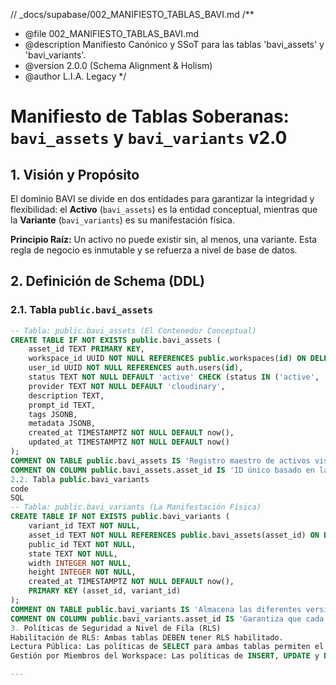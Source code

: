 // \_docs/supabase/002_MANIFIESTO_TABLAS_BAVI.md
/\*\*

- @file 002_MANIFIESTO_TABLAS_BAVI.md
- @description Manifiesto Canónico y SSoT para las tablas 'bavi_assets' y 'bavi_variants'.
- @version 2.0.0 (Schema Alignment & Holism)
- @author L.I.A. Legacy
  \*/

# Manifiesto de Tablas Soberanas: `bavi_assets` y `bavi_variants` v2.0

## 1. Visión y Propósito

El dominio BAVI se divide en dos entidades para garantizar la integridad y flexibilidad: el **Activo** (`bavi_assets`) es la entidad conceptual, mientras que la **Variante** (`bavi_variants`) es su manifestación física.

**Principio Raíz:** Un activo no puede existir sin, al menos, una variante. Esta regla de negocio es inmutable y se refuerza a nivel de base de datos.

## 2. Definición de Schema (DDL)

### 2.1. Tabla `public.bavi_assets`

```sql
-- Tabla: public.bavi_assets (El Contenedor Conceptual)
CREATE TABLE IF NOT EXISTS public.bavi_assets (
    asset_id TEXT PRIMARY KEY,
    workspace_id UUID NOT NULL REFERENCES public.workspaces(id) ON DELETE CASCADE,
    user_id UUID NOT NULL REFERENCES auth.users(id),
    status TEXT NOT NULL DEFAULT 'active' CHECK (status IN ('active', 'archived', 'pending')),
    provider TEXT NOT NULL DEFAULT 'cloudinary',
    description TEXT,
    prompt_id TEXT,
    tags JSONB,
    metadata JSONB,
    created_at TIMESTAMPTZ NOT NULL DEFAULT now(),
    updated_at TIMESTAMPTZ NOT NULL DEFAULT now()
);
COMMENT ON TABLE public.bavi_assets IS 'Registro maestro de activos visuales en el ecosistema.';
COMMENT ON COLUMN public.bavi_assets.asset_id IS 'ID único basado en la nomenclatura SNIA.';
2.2. Tabla public.bavi_variants
code
SQL
-- Tabla: public.bavi_variants (La Manifestación Física)
CREATE TABLE IF NOT EXISTS public.bavi_variants (
    variant_id TEXT NOT NULL,
    asset_id TEXT NOT NULL REFERENCES public.bavi_assets(asset_id) ON DELETE CASCADE,
    public_id TEXT NOT NULL,
    state TEXT NOT NULL,
    width INTEGER NOT NULL,
    height INTEGER NOT NULL,
    created_at TIMESTAMPTZ NOT NULL DEFAULT now(),
    PRIMARY KEY (asset_id, variant_id)
);
COMMENT ON TABLE public.bavi_variants IS 'Almacena las diferentes versiones y formatos de un activo BAVI.';
COMMENT ON COLUMN public.bavi_variants.asset_id IS 'Garantiza que cada variante pertenezca a un activo existente.';
3. Políticas de Seguridad a Nivel de Fila (RLS)
Habilitación de RLS: Ambas tablas DEBEN tener RLS habilitado.
Lectura Pública: Las políticas de SELECT para ambas tablas permiten el acceso de lectura a cualquier solicitud (USING (true)), ya que los activos son contenido público.
Gestión por Miembros del Workspace: Las políticas de INSERT, UPDATE y DELETE para ambas tablas están gobernadas por la función public.is_workspace_member(workspace_id), asegurando que solo los miembros autorizados puedan gestionar los activos.

---

```
